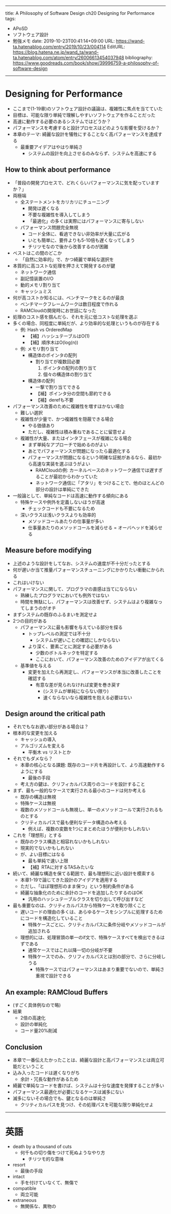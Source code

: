 ---
title: A Philosophy of Software Design ch20 Designing for Performance
tags:
- APoSD
- ソフトウェア設計
- 勉強メモ
date: 2019-10-23T00:41:14+09:00
URL: https://wand-ta.hatenablog.com/entry/2019/10/23/004114
EditURL: https://blog.hatena.ne.jp/wand_ta/wand-ta.hatenablog.com/atom/entry/26006613454037948
bibliography: https://www.goodreads.com/book/show/39996759-a-philosophy-of-software-design
-------------------------------------

# Designing for Performance

- ここまで(1-19章)のソフトウェア設計の議論は、複雑性に焦点を当てていた
- 目標は、可能な限り単純で理解しやすいソフトウェアを作ることだった
- 高速に動作する必要のあるシステムではどうか？
- パフォーマンスを考慮すると設計プロセスはどのような影響を受けるか？
- 本章のテーマ: 綺麗な設計を犠牲にすることなく高パフォーマンスを達成する
    - 最重要アイデアはやはり単純さ
        - システムの設計を向上させるのみならず、システムを高速にする


## How to think about performance

- 「普段の開発プロセスで、どれくらいパフォーマンスに気を配っていますか？」
- 両極端
    - 全ステートメントをカリカリにチューニング
        - 開発は遅くなる
        - 不要な複雑性を導入してしまう
        - 「最適化」の多くは実際にはパフォーマンスに寄与しない
    - パフォーマンス問題完全無視
        - コード全体に、看過できない非効率が大量に広がる
        - いとも簡単に、要件よりも5-10倍も遅くなってしまう
        - チリツモなので後から改善するのが困難
- ベストはこの間のどこか
    - 「自然に効率的」で、かつ綺麗で単純な選択を
- 本質的に高コストな処理を押さえて開発するのが鍵
    - ネットワーク通信
    - 副記憶装置のI/O
    - 動的メモリ割り当て
    - キャッシュミス
- 何が高コストか知るには、ベンチマークをとるのが最良
    - ベンチマークフレームワークは数日程度で作れる
    - RAMCloudの開発時にお世話になった
- 処理のコスト感を掴んだら、それを元に低コストな処理を選ぶ
- 多くの場合、同程度に単純だが、より効率的な処理というものが存在する
    - 例: Hash vs OrderedMap
        - 【補】ハッシュテーブルはO(1)
        - 【補】順序木はO(log(n))
    - 例: メモリ割り当て
        - 構造体のポインタの配列
            - 割り当てが複数回必要
                1. ポインタの配列の割り当て
                1. 個々の構造体の割り当て
        - 構造体の配列
            - 一撃で割り当てできる
            - 【補】ポインタ分の空間も節約できる
            - 【補】derefも不要
- パフォーマンス改善のために複雑性を増すほかない場合
    - 難しい選択
    - 複雑性が少量で、かつ複雑性を隠蔽できる場合
        - やる価値あり
        - ただし、複雑性は積み重ねであることに留意せよ
    - 複雑性が大量、またはインタフェースが複雑になる場合
        - まず単純なアプローチで始めるのがよい
        - あとでパフォーマンスが問題になったら最適化する
        - パフォーマンスが問題になるという明確な証拠があるなら、最初から高速な実装を選ぶほうがよい
            - RAMCloudの例: カーネルベースのネットワーク通信では遅すぎることが最初からわかっていた
            - ネットワーク通信に「アタリ」をつけることで、他のほとんどの部分の設計は単純にできた
- 一般論として、単純なコードは高速に動作する傾向にある
    - 特殊ケースや例外を定義しないほうが高速
        - チェックコードも不要になるため
    - 深いクラスは浅いクラスよりも効率的
        - メソッドコールあたりの仕事量が多い
        - 仕事量あたりのメソッドコールを減らせる = オーバヘッドを減らせる

## Measure before modifying

- 上述のような設計をしてなお、システムの速度が不十分だったとする
- 何が遅いか当て推量パフォーマンスチューニングにかかりたい衝動にかられる
- これはいけない
- パフォーマンスに関して、プログラマの直感は当てにならない
    - 熟練したプログラマにおいても例外ではない
    - 時間を無駄にし、パフォーマンスは改善せず、システムはより複雑なってしまうのがオチ
- まずシステムの既存のふるまいを測定せよ
- 2つの目的がある
    - パフォーマンスに最も影響を与えている部分を探る
        - トップレベルの測定では不十分
            - システムが遅いことの確認にしかならない
        - より深く、要素ごとに測定する必要がある
            - 少数のボトルネックを特定する
            - ここにおいて、パフォーマンス改善のためのアイデアが出てくる
    - 基準値を与える
        - 変更を加えたら再測定し、パフォーマンスが本当に改善したことを確認する
            - 有意な差が見られなければ変更を巻き戻す
                - (システムが単純にならない限り)
                - 速くならないなら複雑性を抱える必要はない

## Design around the critical path

- それでもなお遅い部分がある場合は？
- 根本的な変更を加える
    - キャッシュの導入
    - アルゴリズムを変える
        - 平衡木 vs リストとか
- それでもダメなら？
    - 本章の核心となる課題: 既存のコード片を再設計して、より高速動作するようにする
        - 最後の手段
    - 考え方の鍵は、クリフィカルパス周りのコードを設計すること
- まず、最も一般的なケースで実行される最小のコードは何か考える
    - 既存の構造は無視
    - 特殊ケースは無視
    - 複数のメソッドコールも無視し、単一のメソッドコールで実行されるものとする
    - クリティカルパスで最も便利なデータ構造のみ考える
        - 例えば、複数の変数を1つにまとめたほうが便利かもしれない
- これを「理想形」とする
    - 既存のクラス構造と相容れないかもしれない
    - 現実的でないかもしれない
    - が、よい目標にはなる
        - 最も単純で速い上限
        - 【補】RTAに対するTASみたいな
- 続いて、綺麗な構造を保てる範囲で、最も理想形に近い設計を模索する
    - 本章1-19で論じてきた設計のアイデアを適用する
    - ただし、「ほぼ理想形のまま保つ」という制約条件がある
    - 綺麗な抽象化のために余計のコードを追加したりするのはOK
        - 汎用のハッシュテーブルクラスを切り出して呼び出すなど
- 最も重要なのは、クリティカルパスから特殊ケースを取り除くこと
    - 遅いコードの理由の多くは、あらゆるケースをシンプルに処理するためにコードを構造化していること
        - 特殊ケースごとに、クリティカルパスに条件分岐やメソッドコールが追加される
    - 理想的には、処理冒頭の単一のif文で、特殊ケースすべてを検出できるはずである
        - 通常ケースではこれ以降一切の分岐が不要
        - 特殊ケースでのみ、クリフィカルパスとは別の部分で、さらに分岐しうる
            - 特殊ケースではパフォーマンスはあまり重要でないので、単純さ重視で設計できる

## An example: RAMCloud Buffers

- (すごく具体例なので略)
- 結果
    - 2倍の高速化
    - 設計の単純化
    - コード量20%削減

## Conclusion

- 本章で一番伝えたかったことは、綺麗な設計と高パフォーマンスとは両立可能だということ
- 込み入ったコードは遅くなりがち
    - 余計・冗長な動作があるため
- 綺麗で単純なコードを書けば、システムは十分な速度を発揮することが多い
- パフォーマンス最適化が必要になるケースは滅多にない
- 滅多にないその場合でも、鍵となるのは単純さ
    - クリティカルパスを見つけ、その処理パスを可能な限り単純化せよ


----------------------------------------

# 英語

- death by a thousand of cuts
    - 何千もの切り傷をつけて死ぬようなやり方
        - チリツモ的な意味
- resort
    - 最後の手段
- intact
    - 手を付けていなくて、無傷で
- compatible
    - 両立可能
- extraneous
    - 無関係な、異物の
